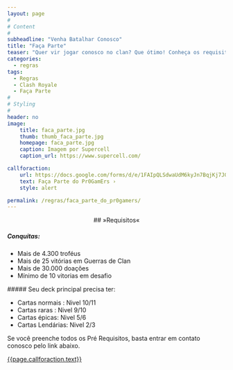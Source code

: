 ```yaml
---
layout: page
#
# Content
#
subheadline: "Venha Batalhar Conosco"
title: "Faça Parte"
teaser: "Quer vir jogar conosco no clan? Que ótimo! Conheça os requisitos e o que você precisa fazer."
categories:
  - regras
tags:
  - Regras
  - Clash Royale
  - Faça Parte
#
# Styling
#
header: no
image:
    title: faca_parte.jpg
    thumb: thumb_faca_parte.jpg
    homepage: faca_parte.jpg
    caption: Imagem por Supercell
    caption_url: https://www.supercell.com/

callforaction:
    url: https://docs.google.com/forms/d/e/1FAIpQLSdwaUdM6kyJn7BqjKj7JGmlGeXA_jmRmz4-gGg0UPNZ3GE2gg/viewform
    text: Faça Parte do Pr0GamErs ›
    style: alert

permalink: /regras/faca_parte_do_pr0gamers/
---
```


<center>## »Requisitos«</center>
<ul></ul>

##### Conquitas:
<ul>
<li>Mais de 4.300 troféus</li>
<li>Mais de 25 vitórias em Guerras de Clan</li>
<li>Mais de 30.000 doações</li>
<li>Mínimo de 10 vitorias em desafio</li>
</ul>
##### Seu deck principal precisa ter:
<ul>
<li>Cartas normais : Nivel 10/11</li>
<li>Cartas raras : Nivel 9/10</li>
<li>Cartas épicas: Nivel 5/6</li>
<li>Cartas Lendárias: Nivel 2/3</li>
</ul>
<ul></ul>

Se você preenche todos os Pré Requisitos, basta entrar em contato conosco pelo link abaixo.

<div class="row t60 b60">
    <div class="small-12 text-center columns">
        <a class="button large radius {{ page.callforaction.style }}" href="{{page.callforaction.url}}" target="_blank">{{page.callforaction.text}}</a>
    </div><!-- /.small-12.columns -->
</div><!-- /.row -->
